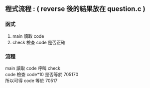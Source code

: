 ## 程式流程 : ( reverse 後的結果放在 question.c )

### 函式
		
1. main 讀取 code
2. check 檢查 code 是否正確

### 流程

main 讀取 code 呼叫 check<br>
code 檢查 code*10 是否等於 705170 <br>
所以可得 code 等於 70517<br>
